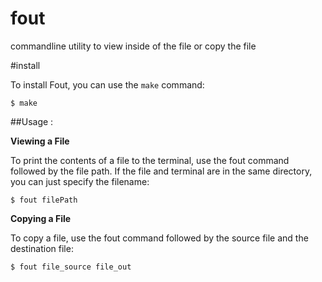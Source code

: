 # fout
commandline utility to view inside of the file or copy the file

#install

To install Fout, you can use the `make` command:

```shell
$ make
```

##Usage :

**Viewing a File**

To print the contents of a file to the terminal, use the fout command followed by the file path. If the file and terminal are in the same directory, you can just specify the filename:
```
$ fout filePath
```

**Copying a File**

To copy a file, use the fout command followed by the source file and the destination file:
```
$ fout file_source file_out
```
